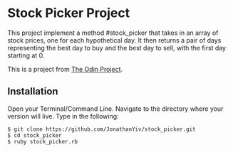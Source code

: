 # Stock Picker Project

This project implement a method #stock_picker that takes in an array of stock prices, one for each hypothetical day. It then returns a pair of days representing the best day to buy and the best day to sell, with the first day starting at 0.

This is a project from [The Odin Project](https://www.theodinproject.com/courses/ruby-programming/lessons/building-blocks).

## Installation

Open your Terminal/Command Line. Navigate to the directory where your version will live. Type in the following:

```
$ git clone https://github.com/JonathanYiv/stock_picker.git
$ cd stock_picker
$ ruby stock_picker.rb
```

